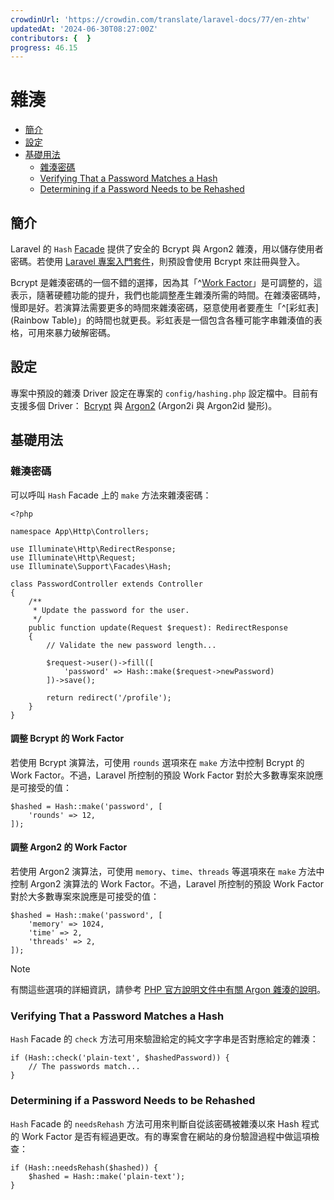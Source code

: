 ```yaml
---
crowdinUrl: 'https://crowdin.com/translate/laravel-docs/77/en-zhtw'
updatedAt: '2024-06-30T08:27:00Z'
contributors: {  }
progress: 46.15
---
```


# 雜湊

- [簡介](#introduction)
- [設定](#configuration)
- [基礎用法](#basic-usage)
  - [雜湊密碼](#hashing-passwords)
  - [Verifying That a Password Matches a Hash](#verifying-that-a-password-matches-a-hash)
  - [Determining if a Password Needs to be Rehashed](#determining-if-a-password-needs-to-be-rehashed)
  

<a name="introduction"></a>

## 簡介

Laravel 的 `Hash` [Facade](/docs/{{version}}/facades) 提供了安全的 Bcrypt 與 Argon2 雜湊，用以儲存使用者密碼。若使用 [Laravel 專案入門套件](/docs/{{version}}/starter-kits)，則預設會使用 Bcrypt 來註冊與登入。

Bcrypt 是雜湊密碼的一個不錯的選擇，因為其「^[Work Factor](%E5%B7%A5%E4%BD%9C%E5%9B%A0)」是可調整的，這表示，隨著硬體功能的提升，我們也能調整產生雜湊所需的時間。在雜湊密碼時，慢即是好。若演算法需要更多的時間來雜湊密碼，惡意使用者要產生「^[彩虹表](Rainbow Table)」的時間也就更長。彩虹表是一個包含各種可能字串雜湊值的表格，可用來暴力破解密碼。

<a name="configuration"></a>

## 設定

專案中預設的雜湊 Driver 設定在專案的 `config/hashing.php` 設定檔中。目前有支援多個 Driver： [Bcrypt](https://en.wikipedia.org/wiki/Bcrypt) 與 [Argon2](https://en.wikipedia.org/wiki/Argon2) (Argon2i 與 Argon2id 變形)。

<a name="basic-usage"></a>

## 基礎用法

<a name="hashing-passwords"></a>

### 雜湊密碼

可以呼叫 `Hash` Facade 上的 `make` 方法來雜湊密碼：

    <?php
    
    namespace App\Http\Controllers;
    
    use Illuminate\Http\RedirectResponse;
    use Illuminate\Http\Request;
    use Illuminate\Support\Facades\Hash;
    
    class PasswordController extends Controller
    {
        /**
         * Update the password for the user.
         */
        public function update(Request $request): RedirectResponse
        {
            // Validate the new password length...
    
            $request->user()->fill([
                'password' => Hash::make($request->newPassword)
            ])->save();
    
            return redirect('/profile');
        }
    }
<a name="adjusting-the-bcrypt-work-factor"></a>

#### 調整 Bcrypt 的 Work Factor

若使用 Bcrypt 演算法，可使用 `rounds` 選項來在 `make` 方法中控制 Bcrypt 的 Work Factor。不過，Laravel 所控制的預設 Work Factor 對於大多數專案來說應是可接受的值：

    $hashed = Hash::make('password', [
        'rounds' => 12,
    ]);
<a name="adjusting-the-argon2-work-factor"></a>

#### 調整 Argon2 的 Work Factor

若使用 Argon2 演算法，可使用 `memory`、`time`、`threads` 等選項來在 `make` 方法中控制 Argon2 演算法的 Work Factor。不過，Laravel 所控制的預設 Work Factor 對於大多數專案來說應是可接受的值：

    $hashed = Hash::make('password', [
        'memory' => 1024,
        'time' => 2,
        'threads' => 2,
    ]);
> [!NOTE]  
> 有關這些選項的詳細資訊，請參考 [PHP 官方說明文件中有關 Argon 雜湊的說明](https://secure.php.net/manual/en/function.password-hash.php)。

<a name="verifying-that-a-password-matches-a-hash"></a>

### Verifying That a Password Matches a Hash

`Hash` Facade 的 `check` 方法可用來驗證給定的純文字字串是否對應給定的雜湊：

    if (Hash::check('plain-text', $hashedPassword)) {
        // The passwords match...
    }
<a name="determining-if-a-password-needs-to-be-rehashed"></a>

### Determining if a Password Needs to be Rehashed

`Hash` Facade 的 `needsRehash` 方法可用來判斷自從該密碼被雜湊以來 Hash 程式的 Work Factor 是否有經過更改。有的專案會在網站的身份驗證過程中做這項檢查：

    if (Hash::needsRehash($hashed)) {
        $hashed = Hash::make('plain-text');
    }